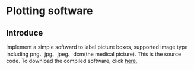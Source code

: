 # Plotting software
## Introduce
  Implement a simple softward to label picture boxes, supported image type including png、jpg、jpeg、dcm(the medical picture). This is the source code. 
  To download the compiled software, click [here.](https://github.com/qiangw21/plot-release)